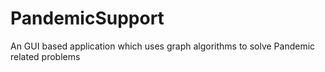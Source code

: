 # PandemicSupport
An GUI based application which uses graph algorithms to solve Pandemic related problems
